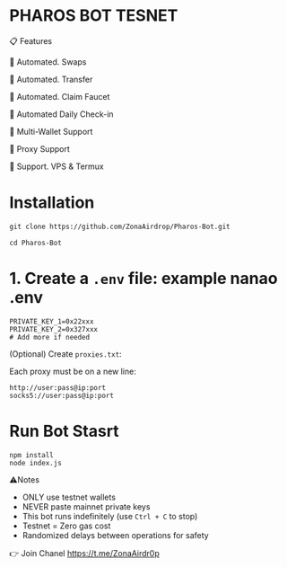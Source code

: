 # PHAROS BOT TESNET 

 📋 Features
 
🚀 Automated. Swaps

🚀 Automated. Transfer 

🚀 Automated. Claim Faucet 

🚀 Automated Daily Check-in

🚀 Multi-Wallet Support

🚀 Proxy Support

🚀 Support. VPS & Termux 

 # Installation

````markdown
git clone https://github.com/ZonaAirdrop/Pharos-Bot.git
````
````
cd Pharos-Bot
````

# 1. Create a `.env` file: example nanao .env
```env
PRIVATE_KEY_1=0x22xxx
PRIVATE_KEY_2=0x327xxx
# Add more if needed
````
(Optional) Create `proxies.txt`:

Each proxy must be on a new line:

```
http://user:pass@ip:port
socks5://user:pass@ip:port
```

# Run Bot Stasrt 

````
npm install
node index.js
   ````

⚠️Notes 

- ONLY use testnet wallets  
- NEVER paste mainnet private keys  
- This bot runs indefinitely (use `Ctrl + C` to stop)  
- Testnet = Zero gas cost  
- Randomized delays between operations for safety

👉 Join Chanel https://t.me/ZonaAirdr0p
